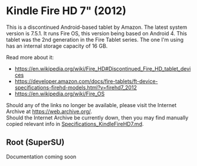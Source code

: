 # Kindle Fire HD 7" (2012)
This is a discontinued Android-based tablet by Amazon. The latest system version
is 7.5.1. It runs Fire OS, this version being based on Android 4. This tablet
was the 2nd generation in the Fire Tablet series. The one I'm using has an
internal storage capacity of 16 GB.

Read more about it:
- https://en.wikipedia.org/wiki/Fire_HD#Discontinued_Fire_HD_tablet_devices
- https://developer.amazon.com/docs/fire-tablets/ft-device-specifications-firehd-models.html?v=firehd7_2012
- https://en.wikipedia.org/wiki/Fire_OS

Should any of the links no longer be available, please visit the Internet
Archive at https://web.archive.org/.  
Should the Internet Archive be currently down, then you may find manually copied relevant info in
[Specifications_KindleFireHD7.md](Specifications_KindleFireHD7.md).

## Root (SuperSU)
Documentation coming soon